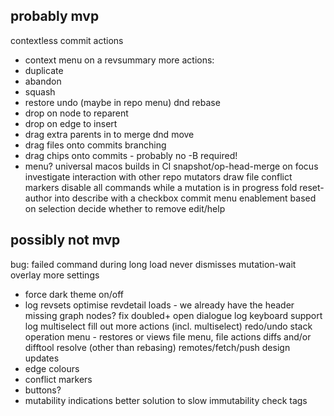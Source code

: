 probably mvp
------------
contextless commit actions
- context menu on a revsummary
more actions:
- duplicate
- abandon
- squash
- restore
undo (maybe in repo menu)
dnd rebase 
- drop on node to reparent
- drop on edge to insert
- drag extra parents in to merge
dnd move
- drag files onto commits
branching
- drag chips onto commits - probably no -B required!
- menu?
universal macos builds in CI
snapshot/op-head-merge on focus
investigate interaction with other repo mutators
draw file conflict markers 
disable all commands while a mutation is in progress
fold reset-author into describe with a checkbox
commit menu enablement based on selection
decide whether to remove edit/help

possibly not mvp
----------------
bug: failed command during long load never dismisses mutation-wait overlay
more settings
- force dark theme on/off
- log revsets
optimise revdetail loads - we already have the header
missing graph nodes?
fix doubled+ open dialogue
log keyboard support
log multiselect
fill out more actions (incl. multiselect)
redo/undo stack
operation menu - restores or views
file menu, file actions
diffs and/or difftool
resolve (other than rebasing)
remotes/fetch/push
design updates 
- edge colours
- conflict markers
- buttons?
- mutability indications
better solution to slow immutability check
tags